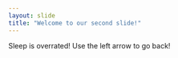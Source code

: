 ```yaml
---
layout: slide
title: "Welcome to our second slide!"
---
```

Sleep is overrated!
Use the left arrow to go back!
